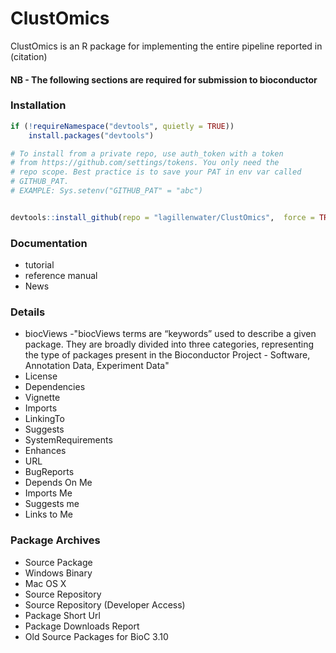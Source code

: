 # ClustOmics
ClustOmics is an R package for implementing the entire pipeline reported in (citation)

#### NB - The following sections are required for submission to bioconductor

### Installation

```r
if (!requireNamespace("devtools", quietly = TRUE))
    install.packages("devtools")

# To install from a private repo, use auth_token with a token
# from https://github.com/settings/tokens. You only need the
# repo scope. Best practice is to save your PAT in env var called
# GITHUB_PAT.
# EXAMPLE: Sys.setenv("GITHUB_PAT" = "abc")


devtools::install_github(repo = "lagillenwater/ClustOmics",  force = TRUE )
```



### Documentation
* tutorial
* reference manual
* News

### Details
* biocViews 
	-"biocViews terms are “keywords” used to describe a given package. They are broadly divided into three categories, representing the type of packages present in the Bioconductor Project - Software, Annotation Data, Experiment Data"
* License 
* Dependencies
* Vignette
* Imports
* LinkingTo
* Suggests 
* SystemRequirements
* Enhances
* URL
* BugReports
* Depends On Me
* Imports Me
* Suggests me
* Links to Me

### Package Archives
* Source Package
* Windows Binary
* Mac OS X
* Source Repository
* Source Repository (Developer Access)
* Package Short Url
* Package Downloads Report
* Old Source Packages for BioC 3.10
